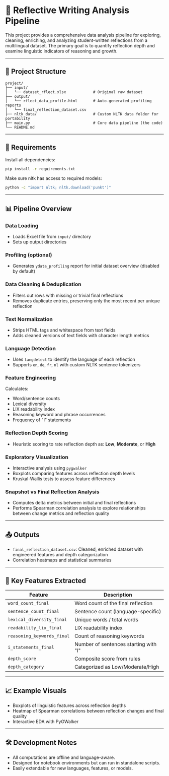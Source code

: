 # 🧠 Reflective Writing Analysis Pipeline

This project provides a comprehensive data analysis pipeline for exploring, cleaning, enriching, and analyzing student-written reflections from a multilingual dataset. The primary goal is to quantify reflection depth and examine linguistic indicators of reasoning and growth.

---

## 📁 Project Structure

```
project/
├── input/
│   └── dataset_rflect.xlsx            # Original raw dataset
├── output/
│   └── rflect_data_profile.html       # Auto-generated profiling reports
│   └── final_reflection_dataset.csv
├── nltk_data/                         # Custom NLTK data folder for portability
├── main.py                            # Core data pipeline (the code)
└── README.md
```

---

## 🔧 Requirements

Install all dependencies:

```bash
pip install -r requirements.txt
```

Make sure nltk has access to required models:

```bash
python -c "import nltk; nltk.download('punkt')"
```

---

## 📊 Pipeline Overview

### Data Loading
- Loads Excel file from `input/` directory
- Sets up output directories

### Profiling (optional)
- Generates `ydata_profiling` report for initial dataset overview (disabled by default)

### Data Cleaning & Deduplication
- Filters out rows with missing or trivial final reflections
- Removes duplicate entries, preserving only the most recent per unique reflection

### Text Normalization
- Strips HTML tags and whitespace from text fields
- Adds cleaned versions of text fields with character length metrics

### Language Detection
- Uses `langdetect` to identify the language of each reflection
- Supports `en`, `de`, `fr`, `nl` with custom NLTK sentence tokenizers

### Feature Engineering
Calculates:
- Word/sentence counts
- Lexical diversity
- LIX readability index
- Reasoning keyword and phrase occurrences
- Frequency of "I" statements

### Reflection Depth Scoring
- Heuristic scoring to rate reflection depth as: **Low**, **Moderate**, or **High**

### Exploratory Visualization
- Interactive analysis using `pygwalker`
- Boxplots comparing features across reflection depth levels
- Kruskal-Wallis tests to assess feature differences

### Snapshot vs Final Reflection Analysis
- Computes delta metrics between initial and final reflections
- Performs Spearman correlation analysis to explore relationships between change metrics and reflection quality

---

## 📤 Outputs

- `final_reflection_dataset.csv`: Cleaned, enriched dataset with engineered features and depth categorization
- Correlation heatmaps and statistical summaries

---

## 🔬 Key Features Extracted

| Feature                   | Description                                       |
|---------------------------|---------------------------------------------------|
| `word_count_final`        | Word count of the final reflection                |
| `sentence_count_final`    | Sentence count (language-specific)                |
| `lexical_diversity_final` | Unique words / total words                        |
| `readability_lix_final`   | LIX readability index                             |
| `reasoning_keywords_final`| Count of reasoning keywords                       |
| `i_statements_final`      | Number of sentences starting with "I"            |
| `depth_score`             | Composite score from rules                        |
| `depth_category`          | Categorized as Low/Moderate/High                 |

---

## 📈 Example Visuals

- Boxplots of linguistic features across reflection depths
- Heatmap of Spearman correlations between reflection changes and final quality
- Interactive EDA with PyGWalker

---

## 🛠 Development Notes

- All computations are offline and language-aware.
- Designed for notebook environments but can run in standalone scripts.
- Easily extendable for new languages, features, or models.
